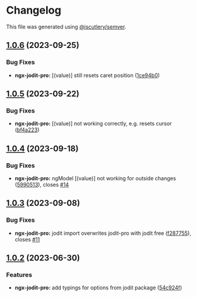 # Changelog

This file was generated using [@jscutlery/semver](https://github.com/jscutlery/semver).

## [1.0.6](https://github.com/julianpoemp/ngx-jodit/compare/ngx-jodit-pro-1.0.5...ngx-jodit-pro-1.0.6) (2023-09-25)


### Bug Fixes

* **ngx-jodit-pro:** [(value)] still resets caret position ([1ce94b0](https://github.com/julianpoemp/ngx-jodit/commit/1ce94b03242baa4afa832f7735f44c49aa5c4852))



## [1.0.5](https://github.com/julianpoemp/ngx-jodit/compare/ngx-jodit-pro-1.0.4...ngx-jodit-pro-1.0.5) (2023-09-22)


### Bug Fixes

* **ngx-jodit-pro:** [(value)] not working correctly, e.g. resets cursor ([bf4a223](https://github.com/julianpoemp/ngx-jodit/commit/bf4a223dabeda5dc91cb1b1456804296da9aeefa))



## [1.0.4](https://github.com/julianpoemp/ngx-jodit/compare/ngx-jodit-pro-1.0.3...ngx-jodit-pro-1.0.4) (2023-09-18)


### Bug Fixes

* **ngx-jodit-pro:** ngModel [(value)] not working for outside changes ([5990513](https://github.com/julianpoemp/ngx-jodit/commit/5990513f6b7b7150388283cb03229de4913bc035)), closes [#14](https://github.com/julianpoemp/ngx-jodit/issues/14)



## [1.0.3](https://github.com/julianpoemp/ngx-jodit/compare/ngx-jodit-pro-1.0.2...ngx-jodit-pro-1.0.3) (2023-09-08)


### Bug Fixes

* **ngx-jodit-pro:** jodit import overwrites jodit-pro with jodit free ([f287755](https://github.com/julianpoemp/ngx-jodit/commit/f287755e468e66c2cfc0510820a84de19166ad10)), closes [#11](https://github.com/julianpoemp/ngx-jodit/issues/11)



## [1.0.2](https://github.com/julianpoemp/ngx-jodit/compare/ngx-jodit-pro-1.0.1...ngx-jodit-pro-1.0.2) (2023-06-30)


### Features

* **ngx-jodit-pro:** add typings for options from jodit package ([54c924f](https://github.com/julianpoemp/ngx-jodit/commit/54c924f7dec02618374b411bfbeb4ebd18aae3dc))
